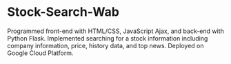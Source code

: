 # Stock-Search-Wab
Programmed front-end with HTML/CSS, JavaScript Ajax, and back-end with Python Flask.
Implemented searching for a stock information including company information, price, history data, and top news.
Deployed on Google Cloud Platform.
